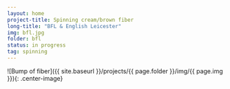 ```yaml
---
layout: home
project-title: Spinning cream/brown fiber
long-title: "BFL & English Leicester"
img: bfl.jpg
folder: bfl
status: in progress
tag: spinning
---
```

![Bump of fiber]({{ site.baseurl }}/projects/{{ page.folder }}/img/{{ page.img }}){: .center-image}

